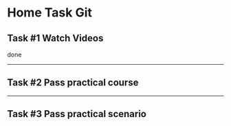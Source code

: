 # Home Task Git

## Task #1 Watch Videos
done<br/>
***

## Task #2 Pass practical course

***

## Task #3 Pass practical scenario
